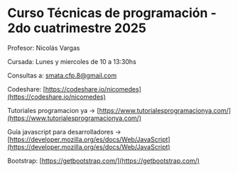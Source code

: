 # Curso Técnicas de programación - 2do cuatrimestre 2025

Profesor: Nicolás Vargas

Cursada: Lunes y miercoles de 10 a 13:30hs

Consultas a: smata.cfp.8@gmail.com

Codeshare: [https://codeshare.io/nicomedes](https://codeshare.io/nicomedes)

Tutoriales programacion ya -> [https://www.tutorialesprogramacionya.com/](https://www.tutorialesprogramacionya.com/)

Guía javascript para desarrolladores -> [https://developer.mozilla.org/es/docs/Web/JavaScript](https://developer.mozilla.org/es/docs/Web/JavaScript)

Bootstrap: [https://getbootstrap.com/](https://getbootstrap.com/)
